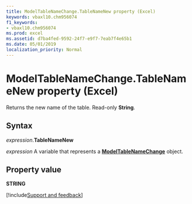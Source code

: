 ```yaml
---
title: ModelTableNameChange.TableNameNew property (Excel)
keywords: vbaxl10.chm956074
f1_keywords:
- vbaxl10.chm956074
ms.prod: excel
ms.assetid: d7ba4fed-9592-24f7-e9f7-7eab7f4e65b1
ms.date: 05/01/2019
localization_priority: Normal
---
```



# ModelTableNameChange.TableNameNew property (Excel)

Returns the new name of the table. Read-only **String**. 


## Syntax

_expression_.**TableNameNew**

_expression_ A variable that represents a **[ModelTableNameChange](Excel.modeltablenamechange.md)** object.


## Property value

**STRING**




[!include[Support and feedback](~/includes/feedback-boilerplate.md)]